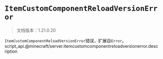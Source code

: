 # `ItemCustomComponentReloadVersionError`

> 文档版本：1.21.0.20

`ItemCustomComponentReloadVersionError`错误，扩展自`Error`。script_api.@minecraft/server.itemcustomcomponentreloadversionerror.description
